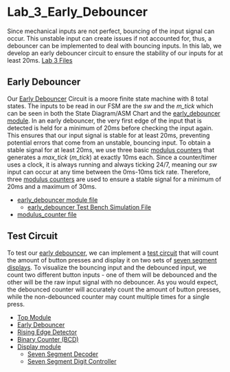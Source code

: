 # Lab_3_Early_Debouncer
Since mechanical inputs are not perfect, bouncing of the input signal can occur. This unstable input can create issues if not accounted for, thus, a debouncer can be implemented to deal with bouncing inputs. In this lab, we develop an early debouncer circuit to ensure the stability of our inputs for at least 20ms.
[Lab 3 Files]()

## Early Debouncer

Our [Early Debouncer]() Circuit is a moore finite state machine with 8 total states. The inputs to be read in our FSM are the *sw* and the *m_tick* which can be seen in both the State Diagram/ASM Chart and the [early_debouncer module](). In an early debouncer, the very first edge of the input that is detected is held for a minimum of 20ms before checking the input again. This ensures that our input signal is stable for at least 20ms, preventing potential errors that come from an unstable, bouncing input. To obtain a stable signal for at least 20ms, we use three basic [modulus counters]() that generates a *max_tick* (*m_tick*) at exactly 10ms each. Since a counter/timer uses a clock, it is always running and always ticking 24/7, meaning our *sw* input can occur at any time between the 0ms-10ms tick rate. Therefore, three [modulus counters]() are used to ensure a stable signal for a minimum of 20ms and a maximum of 30ms.
  - [early_debouncer module file]()
    - [early_debouncer Test Bench Simulation File]()
  - [modulus_counter file]()

    
## Test Circuit

To test our [early debouncer](), we can implement a [test circuit]() that will count the amount of button presses and display it on two sets of [seven segment displays](). To visualize the bouncing input and the debounced input, we count two different button inputs - one of them will be debounced and the other will be the raw input signal with no debouncer. As you would expect, the debounced counter will accurately count the amount of button presses, while the non-debounced counter may count multiple times for a single press.

- [Top Module]()
- [Early Debouncer]()
- [Rising Edge Detector]()
- [Binary Counter (BCD)]()
- [Display module]()
  - [Seven Segment Decoder]()
  - [Seven Segment Digit Controller]()

